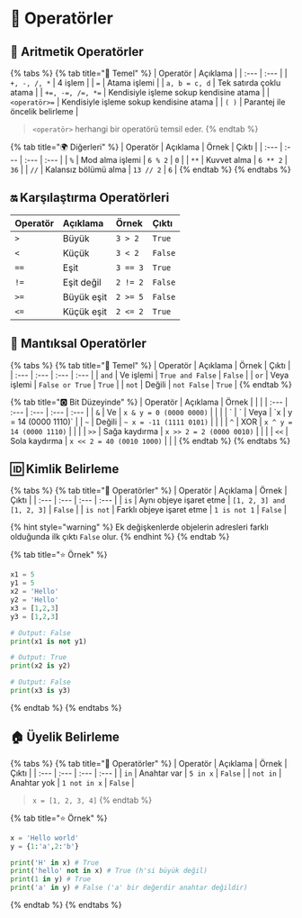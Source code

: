 # 💎 Operatörler

## 🔢 Aritmetik Operatörler

{% tabs %}
{% tab title="🧱 Temel" %}
| Operatör | Açıklama |
| :--- | :--- |
| `+, -, /, *` | 4 işlem |
| `=` | Atama işlemi |
| `a, b = c, d` | Tek satırda çoklu atama |
| `+=, -=, /=, *=` | Kendisiyle işleme sokup kendisine atama |
| `<operatör>=` | Kendisiyle işleme sokup kendisine atama |
| `( )` | Parantej ile öncelik belirleme |

> `<operatör>` herhangi bir operatörü temsil eder.
{% endtab %}

{% tab title="🌍 Diğerleri" %}
| Operatör | Açıklama | Örnek | Çıktı |
| :--- | :--- | :--- | :--- |
| `%` | Mod alma işlemi | `6 % 2` | `0` |
| `**` | Kuvvet alma | `6 ** 2` | `36` |
| `//` | Kalansız bölümü alma | `13 // 2` | `6` |
{% endtab %}
{% endtabs %}

## 🔛 Karşılaştırma Operatörleri

| Operatör | Açıklama | Örnek | Çıktı |
| :--- | :--- | :--- | :--- |
| `>` | Büyük | `3 > 2` | `True` |
| `<` | Küçük | `3 < 2` | `False` |
| `==` | Eşit | `3 == 3` | `True` |
| `!=` | Eşit değil | `2 != 2` | `False` |
| `>=` | Büyük eşit | `2 >= 5` | `False` |
| `<=` | Küçük eşit | `2 <= 2` | `True` |

## 🤔 Mantıksal Operatörler

{% tabs %}
{% tab title="🧱 Temel" %}
| Operatör | Açıklama | Örnek | Çıktı |
| :--- | :--- | :--- | :--- |
| `and` | Ve işlemi | `True and False` | `False` |
| `or` | Veya işlemi | `False or True` | `True` |
| `not` | Değili | `not False` | `True` |
{% endtab %}

{% tab title="🅾 Bit Düzeyinde" %}
| Operatör | Açıklama | Örnek |  |  |
| :--- | :--- | :--- | :--- | :--- |
| `&` | Ve | `x & y = 0 (0000 0000)` |  |  |
| \` | \` | Veya | \`x | y = 14 \(0000 1110\)\` |
| `~` | Değili | `~ x = -11 (1111 0101)` |  |  |
| `^` | XOR | `x ^ y = 14 (0000 1110)` |  |  |
| `>>` | Sağa kaydırma | `x >> 2 = 2 (0000 0010)` |  |  |
| `<<` | Sola kaydırma | `x << 2 = 40 (0010 1000)` |  |  |
{% endtab %}
{% endtabs %}

## 🆔 Kimlik Belirleme

{% tabs %}
{% tab title="💎 Operatörler" %}
| Operatör | Açıklama | Örnek | Çıktı |
| :--- | :--- | :--- | :--- |
| `is` | Aynı objeye işaret etme | `[1, 2, 3] and [1, 2, 3]` | `False` |
| `is not` | Farklı objeye işaret etme | `1 is not 1` | `False` |

{% hint style="warning" %}
Ek değişkenlerde objelerin adresleri farklı olduğunda ilk çıktı `False` olur.
{% endhint %}
{% endtab %}

{% tab title="⭐ Örnek" %}
```python
x1 = 5
y1 = 5
x2 = 'Hello'
y2 = 'Hello'
x3 = [1,2,3]
y3 = [1,2,3]

# Output: False
print(x1 is not y1)

# Output: True
print(x2 is y2)

# Output: False
print(x3 is y3)
```
{% endtab %}
{% endtabs %}

## 🏠 Üyelik Belirleme

{% tabs %}
{% tab title="💎 Operatörler" %}
| Operatör | Açıklama | Örnek | Çıktı |
| :--- | :--- | :--- | :--- |
| `in` | Anahtar var | `5 in x` | `False` |
| `not in` | Anahtar yok | `1 not in x` | `False` |

> `x = [1, 2, 3, 4]`
{% endtab %}

{% tab title="⭐ Örnek" %}
```python
x = 'Hello world'
y = {1:'a',2:'b'}

print('H' in x) # True
print('hello' not in x) # True (h'si büyük değil)
print(1 in y) # True
print('a' in y) # False ('a' bir değerdir anahtar değildir)
```
{% endtab %}
{% endtabs %}

